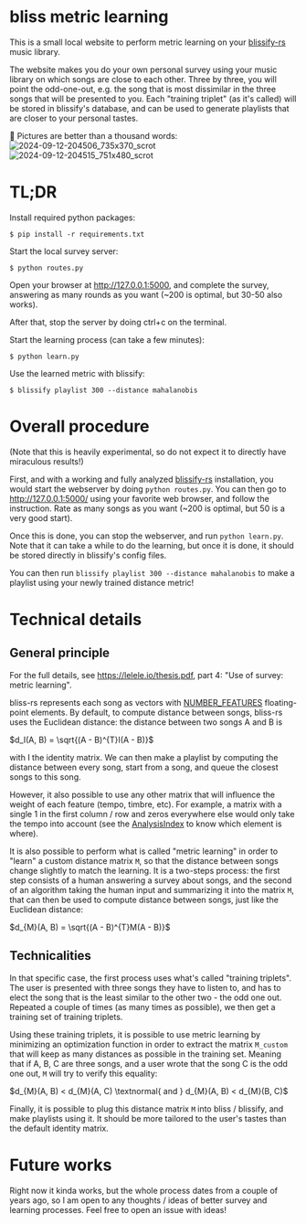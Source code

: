 bliss metric learning
=====================

This is a small local website to perform metric learning on your
[blissify-rs](https://github.com/Polochon-street/blissify-rs/) music library.

The website makes you do your own personal survey using your music library
on which songs are close to each other. Three by three, you will point the
odd-one-out, e.g. the song that is most dissimilar in the three songs that
will be presented to you.
Each "training triplet" (as it's called) will be stored in blissify's
database, and can be used to generate playlists that are closer to your
personal tastes.

📸 Pictures are better than a thousand words:
![2024-09-12-204506_735x370_scrot](https://github.com/user-attachments/assets/bdc3ece7-c469-4c37-b946-a70901352348)
![2024-09-12-204515_751x480_scrot](https://github.com/user-attachments/assets/1f698306-b9ba-424c-9b36-47a4c3dee40c)

TL;DR
=====

Install required python packages:

```
$ pip install -r requirements.txt
```

Start the local survey server:

```
$ python routes.py
```

Open your browser at http://127.0.0.1:5000, and complete the survey, answering as many rounds as you want (~200 is optimal, but 30-50 also works).

After that, stop the server by doing ctrl+c on the terminal.

Start the learning process (can take a few minutes):

```
$ python learn.py
```

Use the learned metric with blissify:

```
$ blissify playlist 300 --distance mahalanobis
```

Overall procedure
=================

(Note that this is heavily experimental, so do not expect it to directly have miraculous results!)

First, and with a working and fully analyzed [blissify-rs](https://github.com/Polochon-street/blissify-rs/) installation,
you would start the webserver by doing `python routes.py`.
You can then go to http://127.0.0.1:5000/ using your favorite web browser, and follow the instruction.
Rate as many songs as you want (~200 is optimal, but 50 is a very good start).

Once this is done, you can stop the webserver, and run `python learn.py`.
Note that it can take a while to do the learning, but once it is done, it should be stored directly
in blissify's config files.

You can then run `blissify playlist 300 --distance mahalanobis` to make a playlist using your newly trained
distance metric!

Technical details
================

General principle
-----------------

For the full details, see https://lelele.io/thesis.pdf, part 4: "Use of survey: metric learning".

bliss-rs represents each song as vectors with [NUMBER_FEATURES](https://docs.rs/bliss-audio/0.9.1/bliss_audio/constant.NUMBER_FEATURES.html) floating-point elements. By default, to compute distance between songs, bliss-rs uses the Euclidean distance: the distance between two songs A and B is

$`d_I(A, B) = \sqrt{(A - B)^{T}I(A - B)}`$

with I the identity matrix. We can then make a playlist by computing the distance between every song, start from a song, and queue the closest songs to this song.

However, it also possible to use any other matrix that will influence the weight of each feature (tempo, timbre, etc). For example, a matrix with a single 1 in the first column / row and zeros everywhere else would only take the tempo into account (see the [AnalysisIndex](https://docs.rs/bliss-audio/latest/bliss_audio/enum.AnalysisIndex.html) to know which element is where).

It is also possible to perform what is called "metric learning" in order to "learn" a custom distance matrix `M`, so that the distance between songs change slightly to match the learning. It is a two-steps process: the first step consists of a human answering a survey about songs, and the second of an algorithm taking the human input and summarizing it into the matrix `M`, that can then be used to compute distance between songs, just like the Euclidean distance:

$`d_{M}(A, B) = \sqrt{(A - B)^{T}M(A - B)}`$

Technicalities
--------------

In that specific case, the first process uses what's called "training triplets". The user is presented with three songs they have to listen to, and has to elect the song that is the least similar to the other two - the odd one out. Repeated a couple of times (as many times as possible), we then get a training set of training triplets.

Using these training triplets, it is possible to use metric learning by minimizing an optimization function in order to extract the matrix `M_custom` that will keep as many distances as possible in the training set. Meaning that if A, B, C are three songs, and a user wrote that the song C is the odd one out, `M` will try to verify this equality:

$d_{M}(A, B) < d_{M}(A, C) \textnormal{ and } d_{M}(A, B) < d_{M}(B, C)$

Finally, it is possible to plug this distance matrix `M` into bliss / blissify, and make playlists using it. It should be more tailored to the user's tastes than the default identity matrix.

Future works
============

Right now it kinda works, but the whole process dates from a couple of years ago, so I am open to any thoughts / ideas of better survey and learning processes. Feel free to open an issue with ideas!
